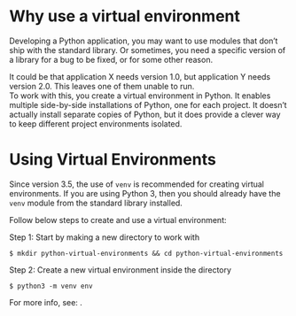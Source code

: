 # Why use a virtual environment
Developing a Python application, you may want to use modules that don’t ship with the standard library. Or sometimes, you need a specific version of a library for a bug to be fixed, or for some other reason.

It could be that application X needs version 1.0, but application Y needs version 2.0. This leaves one of them unable to run.  
To work with this, you create a virtual environment in Python. It enables multiple side-by-side installations of Python, one for each project. It doesn’t actually install separate copies of Python, but it does provide a clever way to keep different project environments isolated. 

# Using Virtual Environments
Since version 3.5, the use of `venv` is recommended for creating virtual environments. If you are using Python 3, then you should already have the `venv` module from the standard library installed.

Follow below steps to create and use a virtual environment:

Step 1: Start by making a new directory to work with
```shell
$ mkdir python-virtual-environments && cd python-virtual-environments
```
Step 2: Create a new virtual environment inside the directory
```shell
$ python3 -m venv env
```

For more info, see: [ ](https://realpython.com/python-virtual-environments-a-primer/).

